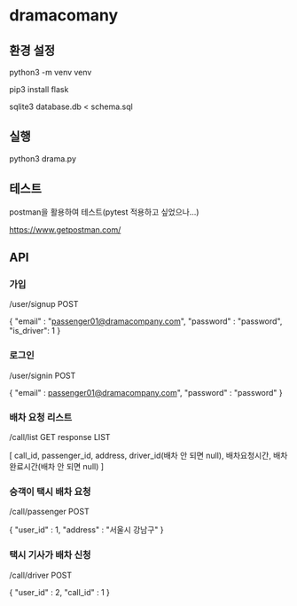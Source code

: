 # dramacomany
## 환경 설정
python3 -m venv venv

pip3 install flask

sqlite3 database.db < schema.sql

## 실행
python3 drama.py

## 테스트
postman을 활용하여 테스트(pytest 적용하고 싶었으나...)

https://www.getpostman.com/

## API 
### 가입
/user/signup POST

{
    "email" : "passenger01@dramacompany.com",
    "password" : "password",
    "is_driver": 1
}

### 로그인
/user/signin POST

{
    "email" : passenger01@dramacompany.com",
    "password" : "password"
}

### 배차 요청 리스트
/call/list GET
response LIST

[ 
    call_id, passenger_id, address, driver_id(배차 안 되면 null), 배차요청시간, 배차완료시간(배차 안 되면 null)
]

### 승객이 택시 배차 요청
/call/passenger POST

{
    "user_id" : 1,
    "address" : "서울시 강남구"
}

### 택시 기사가 배차 신청
/call/driver POST

{
    "user_id" : 2,
    "call_id" : 1
}
